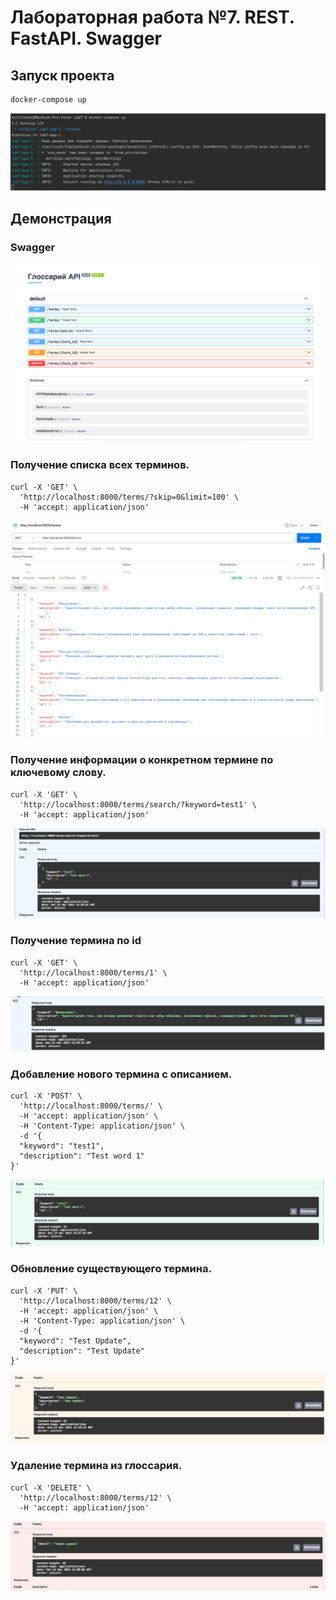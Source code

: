 # Лабораторная работа №7. REST. FastAPI. Swagger

## Запуск проекта 

```bash
docker-compose up
```

![img.png](img/img.png)

## Демонстрация

### Swagger

![img_1.png](img/img_1.png)


### Получение списка всех терминов.

```
curl -X 'GET' \
  'http://localhost:8000/terms/?skip=0&limit=100' \
  -H 'accept: application/json'
```
![img_2.png](img/img_2.png)



### Получение информации о конкретном термине по ключевому слову.


``` 
curl -X 'GET' \
  'http://localhost:8000/terms/search/?keyword=test1' \
  -H 'accept: application/json'
```

![img_4.png](img/img_4.png)

### Получение термина по id

```
curl -X 'GET' \
  'http://localhost:8000/terms/1' \
  -H 'accept: application/json'
```

![img_5.png](img/img_5.png)

### Добавление нового термина с описанием.
```
curl -X 'POST' \
  'http://localhost:8000/terms/' \
  -H 'accept: application/json' \
  -H 'Content-Type: application/json' \
  -d '{
  "keyword": "test1",
  "description": "Test word 1"
}'
```
![img_3.png](img/img_3.png)

### Обновление существующего термина.

```
curl -X 'PUT' \
  'http://localhost:8000/terms/12' \
  -H 'accept: application/json' \
  -H 'Content-Type: application/json' \
  -d '{
  "keyword": "Test Update",
  "description": "Test Update"
}'
```

![img_6.png](img/img_6.png)

### Удаление термина из глоссария.

``` 
curl -X 'DELETE' \
  'http://localhost:8000/terms/12' \
  -H 'accept: application/json'
```

![img_7.png](img/img_7.png)